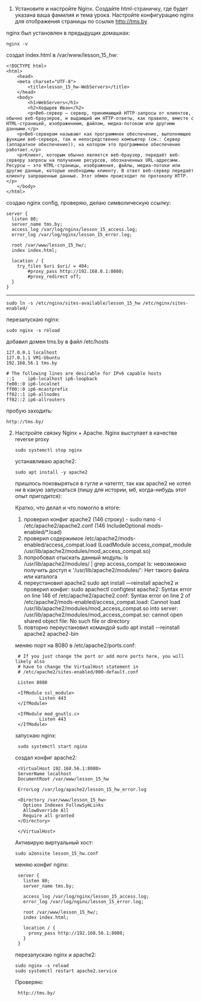 1. Установите и настройте Nginx. Создайте html-страничку, где будет указана
ваша фамилия и тема урока. Настройте конфигурацию nginx для отображения
страницы по ссылке http://tms.by

  nginx был установлен в предыдущих домашках:

    nginx -v
  создал index.html в /var/www/lesson_15_hw:

    <!DOCTYPE html>
    <html>
        <head>
    	<meta charset="UTF-8">
            <title>lesson_15_hw-WebServers</title>
        </head>
        <body>
            <h1>WebServers</h1>
            <h2>Ходырев Иван</h2>
            <p>Веб-сервер — сервер, принимающий HTTP-запросы от клиентов, обычно веб-браузеров, и выдающий им HTTP-ответы, как правило, вместе с HTML-страницей, изображением, файлом, медиа-потоком или другими данными.</p>
    	<p>Веб-сервером называют как программное обеспечение, выполняющее функции веб-сервера, так и непосредственно компьютер (см.: Сервер (аппаратное обеспечение)), на котором это программное обеспечение работает.</p>
    	<p>Клиент, которым обычно является веб-браузер, передаёт веб-серверу запросы на получение ресурсов, обозначенных URL-адресами. Ресурсы — это HTML-страницы, изображения, файлы, медиа-потоки или другие данные, которые необходимы клиенту. В ответ веб-сервер передаёт клиенту запрошенные данные. Этот обмен происходит по протоколу HTTP.</p>
        </body>
    </html>
  создаю nginx config, проверяю, делаю символическую ссылку:

    server {
      listen 80;
      server_name tms.by;
      access_log /var/log/nginx/lesson_15_access.log;
      error_log /var/log/nginx/lesson_15_error.log;
    
      root /var/www/lesson_15_hw/;
      index index.html;
    
      location / {
        try_files $uri $uri/ = 404;
            #proxy_pass http://192.168.0.1:8080;
            #proxy_redirect off;
      }
    }
  ***
  
    sudo ln -s /etc/nginx/sites-available/lesson_15_hw /etc/nginx/sites-enabled/
  перезапускаю nginx:

    sudo nginx -s reload
  добавил домен tms.by в файл /etc/hosts

    127.0.0.1 localhost
    127.0.1.1 VM1-Ubuntu
    192.168.56.1 tms.by
    
    # The following lines are desirable for IPv6 capable hosts
    ::1     ip6-localhost ip6-loopback
    fe00::0 ip6-localnet
    ff00::0 ip6-mcastprefix
    ff02::1 ip6-allnodes
    ff02::2 ip6-allrouters
  пробую заходить:

    http://tms.by/
2. Настройте связку Nginx + Apache. Nginx выступает в качестве reverse proxy

       sudo systemctl stop nginx

   устанавливаю apache2:

       sudo apt install -y apache2
   пришлось поковыряться в гугле и чатегпт, так как apache2 не хотел ни в какую запускаться (пишу для истории, мб, когда-нибудь этот опыт пригодится):

   Кратко, что делал и что помогло в итоге:

   1. проверил конфиг apache2 (146 строку) - sudo nano -l /etc/apache2/apache2.conf (146 IncludeOptional mods-enabled/*.load)
   2. проверил содержимое /etc/apache2/mods-enabled/access_compat.load (LoadModule access_compat_module /usr/lib/apache2/modules/mod_access_compat.so)
   3. попробовал отыскать данный модуль:  ls /usr/lib/apache2/modules/ | grep access_compat ls: невозможно получить доступ к '/usr/lib/apache2/modules/': Нет такого файла или каталога
   4. переустановил apache2 sudo apt install —reinstall apache2 и проверил конфиг: sudo apachectl configtest apache2: Syntax error on line 146 of /etc/apache2/apache2.conf: Syntax error on line 2 of /etc/apache2/mods-enabled/access_compat.load: Cannot load /usr/lib/apache2/modules/mod_access_compat.so into server: /usr/lib/apache2/modules/mod_access_compat.so: cannot open shared object file: No such file or directory
   5. повторно переустановил командой sudo apt install --reinstall apache2 apache2-bin

   меняю порт на 8080 в /etc/apache2/ports.conf:

        # If you just change the port or add more ports here, you will likely also
        # have to change the VirtualHost statement in
        # /etc/apache2/sites-enabled/000-default.conf
        
        Listen 8080
        
        <IfModule ssl_module>
                Listen 443
        </IfModule>
        
        <IfModule mod_gnutls.c>
                Listen 443
        </IfModule>

   запускаю nginx:

        sudo systemctl start nginx
   создал конфиг apache2:

        <VirtualHost 192.168.56.1:8080>
        ServerName localhost
        DocumentRoot /var/www/lesson_15_hw
      
        ErrorLog /var/log/apache2/lesson_15_hw_error.log
      
        <Directory /var/www/lesson_15_hw>
          Options Indexes FollowSymLinks
          AllowOverride All
          Require all granted
        </Directory>
      
        </VirtualHost>

    Активирую виртуальный хост:

       sudo a2ensite lesson_15_hw.conf

   меняю конфиг nginx:

        server {
          listen 80;
          server_name tms.by;
        
          access_log /var/log/nginx/lesson_15_access.log;
          error_log /var/log/nginx/lesson_15_error.log;
        
          root /var/www/lesson_15_hw/;
          index index.html;
        
          location / {
            proxy_pass http://192.168.56.1:8080;
          }
        }

   перезапускаю nginx и apache2:

       sudo nginx -s reload
       sudo systemctl restart apache2.service 
   Проверяю:

        http://tms.by/
   











      



     

  




  

